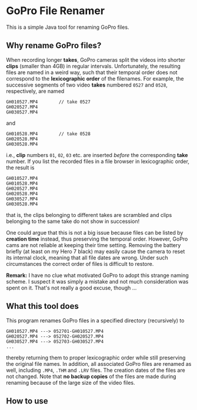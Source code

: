 # GoPro File Renamer

This is a simple Java tool for renaming GoPro files.

## Why rename GoPro files?
When recording longer **takes**, GoPro cameras split the videos into shorter **clips** (smaller than 4GB) in regular intervals.
Unfortunately, the resulting files are named in a weird way, such that their temporal order does not correspond to
the **lexicographic order** of the filenames.
For example, the successive segments of two video **takes** numbered `0527` and `0528`, respectively, are named
```
GH010527.MP4        // take 0527
GH020527.MP4
GH030527.MP4
```
and
```
GH010528.MP4        // take 0528
GH020528.MP4
GH030528.MP4
```
i.e., **clip** numbers `01`, `02`, `03` etc. are inserted _before_ the corresponding **take** number.
If you list the recorded files in a file browser in lexicographic order, the result is
```
GH010527.MP4
GH010528.MP4
GH020527.MP4
GH020528.MP4
GH030527.MP4
GH030528.MP4
```
that is, the clips belonging to different takes are scrambled and clips belonging to the same take do not show in succession!

One could argue that this is not a big issue because files can be listed by **creation time** instead, thus preserving
the temporal order. However, GoPro cams are not reliable at keeping their time setting. Removing the battery
briefly (at least on my Hero 7 black) may easily cause the camera to reset its internal clock, meaning that all file
dates are wrong. Under such circumstances the correct order of files is difficult to restore.

**Remark:** I have no clue what motivated GoPro to adopt this strange naming scheme. I suspect it was simply a mistake and
not much consideration was spent on it. That's not really a good excuse, though ...

## What this tool does
This program renames GoPro files in a specified directory (recursively) to
```
GH010527.MP4 ---> 052701-GH010527.MP4
GH020527.MP4 ---> 052702-GH020527.MP4
GH030527.MP4 ---> 052703-GH030527.MP4
...
```
thereby returning them to proper lexicographic order while still preserving the original file names.
In addition, all associated GoPro files are renamed as well, including
`.MP4`, `.THM` and `.LRV` files.
The creation dates of the files are not changed.
Note that **no backup copies** of the files are made during renaming because of the large size of the video files.

## How to use
